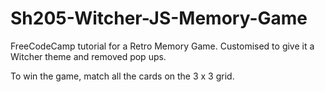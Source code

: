 # Sh205-Witcher-JS-Memory-Game

FreeCodeCamp tutorial for a Retro Memory Game. Customised to give it a Witcher theme and removed pop ups.

To win the game, match all the cards on the 3 x 3 grid. 

